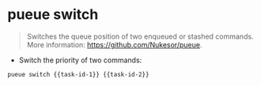 # pueue switch

> Switches the queue position of two enqueued or stashed commands.
> More information: <https://github.com/Nukesor/pueue>.

- Switch the priority of two commands:

`pueue switch {{task-id-1}} {{task-id-2}}`
